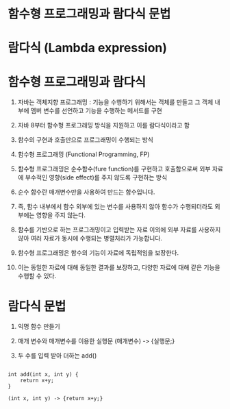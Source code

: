 # 함수형 프로그래밍과 람다식 문법

# 람다식 (Lambda expression)

# 함수형 프로그래밍과 람다식

1. 자바는 객체지향 프로그래밍 : 기능을 수행하기 위해서는 객체를 만들고 그 객체 내부에 멤버 변수를 선언하고 기능을 수행하는 메서드를 구현

2. 자바 8부터 함수형 프로그래밍 방식을 지원하고 이를 람다식이라고 함

3. 함수의 구현과 호출만으로 프로그래밍이 수행되는 방식

4. 함수형 프로그래밍 (Functional Programming, FP)

5. 함수형 프로그래밍은 순수함수(fure function)를 구현하고 호출함으로써 외부 자료에 부수적인 영향(side effect)를 주지 않도록 구현하는 방식

6. 순수 함수란 매개변수만을 사용하여 만드는 함수입니다.

7. 즉, 함수 내부에서 함수 외부에 있는 변수를 사용하지 않아 함수가 수행되더라도 외부에는 영향을 주지 않는다.

8. 함수를 기반으로 하는 프로그래밍이고 입력받는 자료 이외에 외부 자료를 사용하지 않아 여러 자료가 동시에 수행되는 병렬처리가 가능합니다.

9. 함수형 프로그래밍은 함수의 기능이 자료에 독립적임을 보장한다.

10. 이는 동일한 자료에 대해 동일한 결과를 보장하고, 다양한 자료에 대해 같은 기능을 수행할 수 있다.

# 람다식 문법

1. 익명 함수 만들기

2. 매개 변수와 매개변수를 이용한 실행문 (매개변수) -> {실행문;}

3. 두 수를 입력 받아 더하는 add()

```

int add(int x, int y) {
    return x+y;
}

(int x, int y) -> {return x+y;}

```